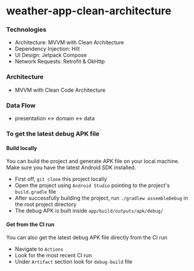 # weather-app-clean-architecture

### Technologies
- Architecture: MVVM with Clean Architecture
- Dependency Injection: Hilt
- UI Design: Jetpack Compose
- Network Requests: Retrofit & OkHttp

### Architecture
- MVVM with Clean Code Architecture

### Data Flow
- presentation <-> domain <-> data

### To get the latest debug APK file

#### Build locally
You can build the project and generate APK file on your local machine. Make sure you have the latest Android SDK installed.
- First off, `git clone` this project locally
- Open the project using `Android Studio` pointing to the project's `build.gradle` file
- After successfully building the project, run `./gradlew assembleDebug` in the root project directory
- The debug APK is built inside `app/build/outputs/apk/debug/` 

#### Get from the CI run
You can also get the latest debug APK file directly from the CI run
- Navigate to `Actions`
- Look for the most recent CI run
- Under `Artifact` section look for `debug-build` file
